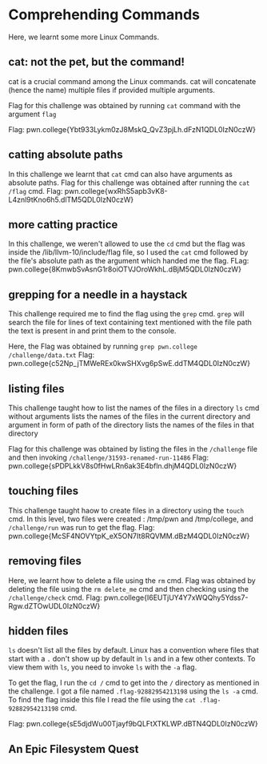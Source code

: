 # Comprehending Commands

Here, we learnt some more Linux Commands.

## cat: not the pet, but the command!

cat is a crucial command among the Linux commands.
cat will concatenate (hence the name) multiple files if provided multiple arguments.

Flag for this challenge was obtained by running `cat` command with the argument `flag`

Flag: pwn.college{Ybt933Lykm0zJ8MskQ_QvZ3pjLh.dFzN1QDL0IzN0czW}

## catting absolute paths

In this challenge we learnt that `cat` cmd can also have arguments as absolute paths.
Flag for this challenge was obtained after running the `cat /flag` cmd.
Flag: pwn.college{wxRhS5apb3vK8-L4znl9tKno6h5.dlTM5QDL0IzN0czW}

## more catting practice

In this challenge, we weren't allowed to use the `cd` cmd but the flag was inside the  /lib/llvm-10/include/flag file, so I used the `cat` cmd followed by the file's absolute path as the argument which handed me the flag.
FLag: pwn.college{8KmwbSvAsnG1r8oiOTVJOroWkhL.dBjM5QDL0IzN0czW}

## grepping for a needle in a haystack

This challenge required me to find the flag using the `grep` cmd.
`grep` will search the file for lines of text containing text mentioned with the file path the text is present in  and print them to the console.

Here, the Flag was obtained by running `grep pwn.college /challenge/data.txt`
Flag: pwn.college{c52Np_jTMWeREx0kwSHXvg6pSwE.ddTM4QDL0IzN0czW}

## listing files

This challenge taught how to list the names of the files in a directory
`ls` cmd without arguments lists the names of the files in the current directory and argument in form of path of the directory lists the names of the files in that directory

Flag for this challenge was obtained by listing the files in the `/challenge` file and then invoking `/challenge/31593-renamed-run-11486` 
Flag: pwn.college{sPDPLkkV8s0fHwLRn6ak3E4bfln.dhjM4QDL0IzN0czW}

## touching files

This challenge taught haow to create files in a directory using the `touch` cmd. In this level, two files were created : /tmp/pwn and /tmp/college, and  `/challenge/run` was run to get the flag.
Flag: pwn.college{McSF4NOVYtpK_eX5ON7It8RQVMM.dBzM4QDL0IzN0czW}

## removing files

Here, we learnt how to delete a file using the `rm` cmd.
Flag was obtained by deleting the file using the `rm delete_me` cmd and then checking using the `/challenge/check` cmd.
Flag: pwn.college{I6EUTjUY4Y7xWQQhy5Ydss7-Rgw.dZTOwUDL0IzN0czW}

## hidden files

`ls` doesn't list all the files by default. Linux has a convention where files that start with a `.` don't show up by default in `ls` and in a few other contexts. To view them with `ls`, you need to invoke `ls` with the `-a` flag.

To get the flag, I run the `cd /` cmd to get into the `/` directory as mentioned in the challenge.
I got a file named `.flag-92882954213198` using the `ls -a` cmd. 
To find the flag inside this file I read the file using the `cat .flag-92882954213198` cmd.

Flag: pwn.college{sE5djdWu00Tjayf9bQLFtXTKLWP.dBTN4QDL0IzN0czW}

## An Epic Filesystem Quest

